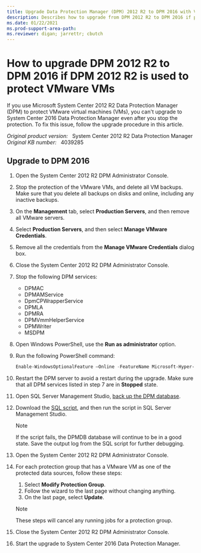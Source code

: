 ```yaml
---
title: Upgrade Data Protection Manager (DPM) 2012 R2 to DPM 2016 with VMware VM protection
description: Describes how to upgrade from DPM 2012 R2 to DPM 2016 if protection groups contain VMware virtual machines (VMs).
ms.date: 01/22/2021
ms.prod-support-area-path:
ms.reviewer: digan; jarrettr; cbutch
---
```

# How to upgrade DPM 2012 R2 to DPM 2016 if DPM 2012 R2 is used to protect VMware VMs

If you use Microsoft System Center 2012 R2 Data Protection Manager (DPM) to protect VMware virtual machines (VMs), you can't upgrade to System Center 2016 Data Protection Manager even after you stop the protection. To fix this issue, follow the upgrade procedure in this article.

_Original product version:_ &nbsp; System Center 2012 R2 Data Protection Manager  
_Original KB number:_ &nbsp; 4039285

## Upgrade to DPM 2016

1. Open the System Center 2012 R2 DPM Administrator Console.
2. Stop the protection of the VMware VMs, and delete all VM backups. Make sure that you delete all backups on disks and online, including any inactive backups.
3. On the **Management** tab, select **Production Servers**, and then remove all VMware servers.
4. Select **Production Servers**, and then select **Manage VMware Credentials**.
5. Remove all the credentials from the **Manage VMware Credentials** dialog box.
6. Close the System Center 2012 R2 DPM Administrator Console.
7. Stop the following DPM services:

   - DPMAC
   - DPMAMService
   - DpmCPWrapperService
   - DPMLA
   - DPMRA
   - DPMVmmHelperService
   - DPMWriter
   - MSDPM
8. Open Windows PowerShell, use the **Run as administrator** option.
9. Run the following PowerShell command:

   ```powershell
   Enable-WindowsOptionalFeature –Online -FeatureName Microsoft-Hyper-V –All –NoRestart
   ```

10. Restart the DPM server to avoid a restart during the upgrade. Make sure that all DPM services listed in step 7 are in **Stopped** state.
11. Open SQL Server Management Studio, [back up the DPM database](https://docs.microsoft.com/en-us/system-center/dpm/back-up-the-dpm-server#back-up-with-native-sql-server-backup-to-a-local-disk).
12. Download the [SQL script](https://gallery.technet.microsoft.com/Upgrading-DPM-2012-with-e95303be), and then run the script in SQL Server Management Studio.

    > [!NOTE]
    > If the script fails, the DPMDB database will continue to be in a good state. Save the output log from the SQL script for further debugging.
13. Open the System Center 2012 R2 DPM Administrator Console.
14. For each protection group that has a VMware VM as one of the protected data sources, follow these steps:

    1. Select **Modify Protection Group**.
    2. Follow the wizard to the last page without changing anything.
    3. On the last page, select **Update**.

    > [!NOTE]
    > These steps will cancel any running jobs for a protection group.
15. Close the System Center 2012 R2 DPM Administrator Console.
16. Start the upgrade to System Center 2016 Data Protection Manager.
